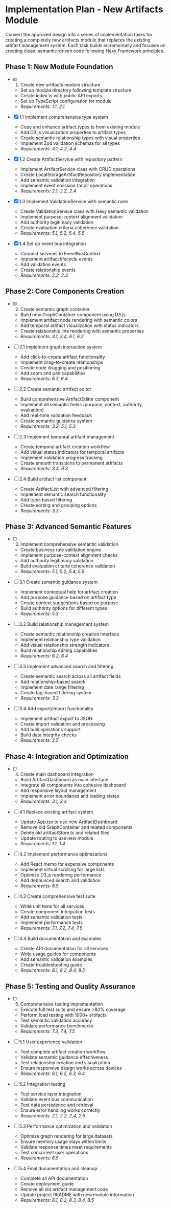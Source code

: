 # Implementation Plan - New Artifacts Module

Convert the approved design into a series of implementation tasks for creating a completely new artifacts module that replaces the existing artifact management system. Each task builds incrementally and focuses on creating clean, semantic-driven code following Hexy Framework principles.

## Phase 1: New Module Foundation

- [x] 1. Create new artifacts module structure

  - Set up module directory following template structure
  - Create index.ts with public API exports
  - Set up TypeScript configuration for module
  - _Requirements: 1.1, 2.1_

- [x] 1.1 Implement comprehensive type system

  - Copy and enhance artifact.types.ts from existing module
  - Add D3.js visualization properties to artifact types
  - Create semantic relationship types with visual properties
  - Implement Zod validation schemas for all types
  - _Requirements: 4.1, 4.2, 4.4_

- [x] 1.2 Create ArtifactService with repository pattern

  - Implement ArtifactService class with CRUD operations
  - Create LocalStorageArtifactRepository implementation
  - Add semantic validation integration
  - Implement event emission for all operations
  - _Requirements: 2.1, 2.2, 2.4_

- [x] 1.3 Implement ValidationService with semantic rules

  - Create ValidationService class with Hexy semantic validation
  - Implement purpose-context alignment validation
  - Add authority legitimacy validation
  - Create evaluation criteria coherence validation
  - _Requirements: 5.1, 5.2, 5.4, 5.5_

- [x] 1.4 Set up event bus integration
  - Connect services to EventBusContext
  - Implement artifact lifecycle events
  - Add validation events
  - Create relationship events
  - _Requirements: 2.2, 2.3_

## Phase 2: Core Components Creation

- [x] 2. Create semantic graph container

  - Build new GraphContainer component using D3.js
  - Implement artifact node rendering with semantic colors
  - Add temporal artifact visualization with status indicators
  - Create relationship line rendering with semantic properties
  - _Requirements: 3.1, 3.4, 6.1, 6.2_

- [ ] 2.1 Implement graph interaction system

  - Add click-to-create artifact functionality
  - Implement drag-to-create relationships
  - Create node dragging and positioning
  - Add zoom and pan capabilities
  - _Requirements: 6.3, 6.4_

- [ ] 2.2 Create semantic artifact editor

  - Build comprehensive ArtifactEditor component
  - Implement all semantic fields (purpose, context, authority, evaluation)
  - Add real-time validation feedback
  - Create semantic guidance system
  - _Requirements: 3.2, 5.1, 5.3_

- [ ] 2.3 Implement temporal artifact management

  - Create temporal artifact creation workflow
  - Add visual status indicators for temporal artifacts
  - Implement validation progress tracking
  - Create smooth transitions to permanent artifacts
  - _Requirements: 3.4, 6.3_

- [ ] 2.4 Build artifact list component
  - Create ArtifactList with advanced filtering
  - Implement semantic search functionality
  - Add type-based filtering
  - Create sorting and grouping options
  - _Requirements: 3.3_

## Phase 3: Advanced Semantic Features

- [ ] 3. Implement comprehensive semantic validation

  - Create business rule validation engine
  - Implement purpose-context alignment checks
  - Add authority legitimacy validation
  - Build evaluation criteria coherence validation
  - _Requirements: 5.1, 5.2, 5.4, 5.5_

- [ ] 3.1 Create semantic guidance system

  - Implement contextual help for artifact creation
  - Add purpose guidance based on artifact type
  - Create context suggestions based on purpose
  - Build authority options for different types
  - _Requirements: 5.3_

- [ ] 3.2 Build relationship management system

  - Create semantic relationship creation interface
  - Implement relationship type validation
  - Add visual relationship strength indicators
  - Build relationship editing capabilities
  - _Requirements: 6.2, 6.4_

- [ ] 3.3 Implement advanced search and filtering

  - Create semantic search across all artifact fields
  - Add relationship-based search
  - Implement date range filtering
  - Create tag-based filtering system
  - _Requirements: 3.3_

- [ ] 3.4 Add export/import functionality
  - Implement artifact export to JSON
  - Create import validation and processing
  - Add bulk operations support
  - Build data integrity checks
  - _Requirements: 2.5_

## Phase 4: Integration and Optimization

- [ ] 4. Create main dashboard integration

  - Build ArtifactDashboard as main interface
  - Integrate all components into cohesive dashboard
  - Add responsive layout management
  - Implement error boundaries and loading states
  - _Requirements: 3.1, 3.4_

- [ ] 4.1 Replace existing artifact system

  - Update App.tsx to use new ArtifactDashboard
  - Remove old GraphContainer and related components
  - Delete old artifactStore.ts and related files
  - Update routing to use new module
  - _Requirements: 1.1, 1.4_

- [ ] 4.2 Implement performance optimizations

  - Add React.memo for expensive components
  - Implement virtual scrolling for large lists
  - Optimize D3.js rendering performance
  - Add debounced search and validation
  - _Requirements: 6.5_

- [ ] 4.3 Create comprehensive test suite

  - Write unit tests for all services
  - Create component integration tests
  - Add semantic validation tests
  - Implement performance tests
  - _Requirements: 7.1, 7.2, 7.4, 7.5_

- [ ] 4.4 Build documentation and examples
  - Create API documentation for all services
  - Write usage guides for components
  - Add semantic validation examples
  - Create troubleshooting guide
  - _Requirements: 8.1, 8.2, 8.4, 8.5_

## Phase 5: Testing and Quality Assurance

- [ ] 5. Comprehensive testing implementation

  - Execute full test suite and ensure >80% coverage
  - Perform load testing with 1000+ artifacts
  - Test semantic validation accuracy
  - Validate performance benchmarks
  - _Requirements: 7.3, 7.4, 7.5_

- [ ] 5.1 User experience validation

  - Test complete artifact creation workflow
  - Validate semantic guidance effectiveness
  - Test relationship creation and visualization
  - Ensure responsive design works across devices
  - _Requirements: 6.1, 6.2, 6.3, 6.4_

- [ ] 5.2 Integration testing

  - Test service layer integration
  - Validate event bus communication
  - Test data persistence and retrieval
  - Ensure error handling works correctly
  - _Requirements: 2.1, 2.2, 2.4, 2.5_

- [ ] 5.3 Performance optimization and validation

  - Optimize graph rendering for large datasets
  - Ensure memory usage stays within limits
  - Validate response times meet requirements
  - Test concurrent user operations
  - _Requirements: 6.5_

- [ ] 5.4 Final documentation and cleanup
  - Complete all API documentation
  - Create deployment guide
  - Remove all old artifact management code
  - Update project README with new module information
  - _Requirements: 8.1, 8.2, 8.3, 8.4, 8.5_

